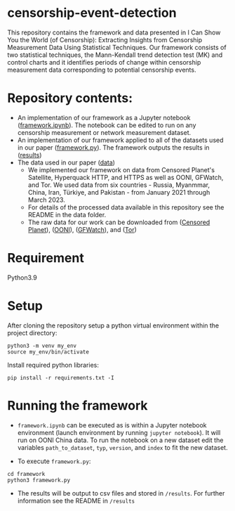 # censorship-event-detection

This repository contains the framework and data presented in I Can Show You the World (of Censorship): Extracting Insights from Censorship Measurement Data Using Statistical Techniques. Our framework consists of two statistical techniques, the Mann-Kendall trend detection test (MK) and control charts and it identifies periods of change within censorship measurement data corresponding to potential censorship events. 

# Repository contents:
- An implementation of our framework as a Jupyter notebook ([framework.ipynb](/framework)). The notebook can be edited to run on any censorship measurement or network measurement dataset. 
- An implementation of our framework applied to all of the datasets used in our paper ([framework.py](/framework)). The framework outputs the results in ([results](/results))
- The data used in our paper ([data](/data))
  - We implemented our framework on data from Censored Planet's Satellite, Hyperquack HTTP, and HTTPS as well as OONI, GFWatch, and Tor. We used data from six countries - Russia, Myanmmar, China, Iran, Türkiye, and Pakistan - from January 2021 through March 2023.
  - For details of the processed data available in this repository see the README in the data folder.
  - The raw data for our work can be downloaded from ([Censored Planet](https://censoredplanet.org)), ([OONI](https://ooni.org)), ([GFWatch](https://gfwatch.org)), and ([Tor](https://metrics.torproject.org/userstats-relay-country.html)) 

# Requirement
Python3.9

# Setup
After cloning the repository setup a python virtual environment within the project directory:
```
python3 -m venv my_env
source my_env/bin/activate
```
Install required python libraries:
```
pip install -r requirements.txt -I
```
# Running the framework
- `framework.ipynb` can be executed as is within a Jupyter notebook environment (launch environment by running `jupyter notebook`). It will run on OONI China data. To run the notebook on a new dataset edit the variables `path_to_dataset`, `typ`, `version`, and `index` to fit the new dataset.

- To execute `framework.py`:
```
cd framework
python3 framework.py
```
- The results will be output to csv files and stored in `/results`. For further information see the README in `/results`
